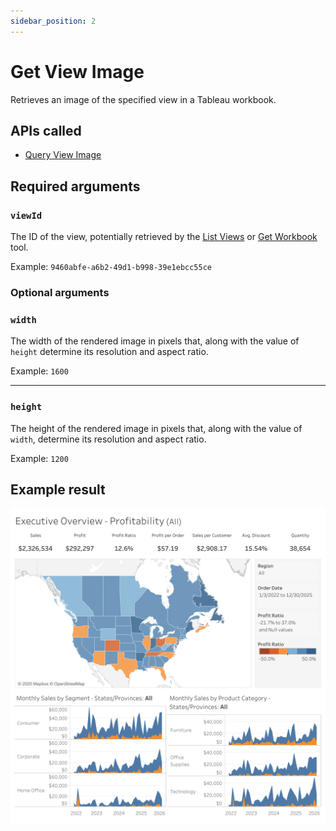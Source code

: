 ```yaml
---
sidebar_position: 2
---
```


# Get View Image

Retrieves an image of the specified view in a Tableau workbook.

## APIs called

- [Query View Image](https://help.tableau.com/current/api/rest_api/en-us/REST/rest_api_ref_workbooks_and_views.htm#query_view_image)

## Required arguments

### `viewId`

The ID of the view, potentially retrieved by the [List Views](list-views.md) or
[Get Workbook](../workbooks/get-workbook.md) tool.

Example: `9460abfe-a6b2-49d1-b998-39e1ebcc55ce`

### Optional arguments

### `width`

The width of the rendered image in pixels that, along with the value of `height` determine its
resolution and aspect ratio.

Example: `1600`

<hr />

### `height`

The height of the rendered image in pixels that, along with the value of `width`, determine its
resolution and aspect ratio.

Example: `1200`

## Example result

![Superstore View Image](./superstore.png)
